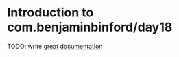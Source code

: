 # Introduction to com.benjaminbinford/day18

TODO: write [great documentation](http://jacobian.org/writing/what-to-write/)

